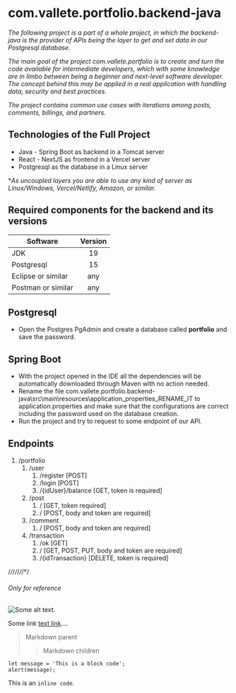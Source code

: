 # com.vallete.portfolio.backend-java
*The following project is a part of a whole project, in which the backend-java is
the provider of APIs being the layer to get and set data in our Postgresql database.*

*The main goal of the project com.vallete.portfolio is to create and turn the code
available for intermediate developers, which with some knowledge are in limbo
between being a beginner and next-level software developer. The concept behind
this may be applied in a real application with handling data, security and best practices.*

*The project contains common use cases with iterations among posts, comments,
billings, and partners.*

## Technologies of the Full Project
- Java - Spring Boot as backend in a Tomcat server
- React - NextJS as frontend in a Vercel server
- Postgresql as the database in a Linux server

**As uncoupled layers you are able to use any kind of server as Linux/Windows,
Vercel/Netlify, Amazon, or similar.*

## Required components for the backend and its versions
| Software           | Version       |
| -------------      |:-------------:|
| JDK                | 19            |
| Postgresql         | 15            |
| Eclipse or similar | any           |
| Postman or similar | any           |


## Postgresql
- Open the Postgres PgAdmin and create a database called **portfolio** and save
  the password.

## Spring Boot
- With the project opened in the IDE all the dependencies will be automatically
  downloaded through Maven with no action needed.
- Rename the file com.vallete.portfolio.backend-java\src\main\resources\application_properties_RENAME_IT
  to application.properties and make sure that the configurations are correct
  including the password used on the database creation.
- Run the project and try to request to some endpoint of our API.

## Endpoints
1. /portfolio
   1. /user
      1. /register [POST]
      2. /login [POST]
      3. /{idUser}/balance [GET, token is required]
   2. /post
      1. / [GET, token required]
      2. / [POST, body and token are required]
   3. /comment
      1. / [POST, body and token are required]
   4. /transaction
      1. /ok [GET]
      2. / [GET, POST, PUT, body and token are required]
      3. /{idTransaction} [DELETE, token is required]

/*/*/*/*/*/*/*/
###### Only for reference 
![Some alt text.](https://website.vallete.com/_next/image?url=%2F_next%2Fstatic%2Fimage%2Fpublic%2Fimages%2Fhome%2FwhenStartedLarge.943d34f87ea1b4b03d0f272f60a8b1f2.png&w=750&q=75 "alt message here")

Some link [text link](https://api.vallete.com/portfolio/ok)....

> Markdown parent
>> Markdown children


```
let message = 'This is a block code';
alert(message);
```

This is an `inline code`.